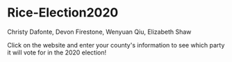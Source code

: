# Rice-Election2020
Christy Dafonte, Devon Firestone, Wenyuan Qiu, Elizabeth Shaw

Click on the website and enter your county's information to see which party it will vote for in the 2020 election!
